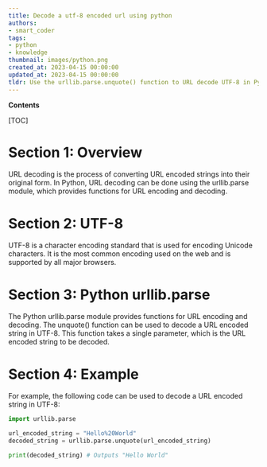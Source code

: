 ```yaml
---
title: Decode a utf-8 encoded url using python
authors:
- smart_coder
tags:
- python
- knowledge
thumbnail: images/python.png
created_at: 2023-04-15 00:00:00
updated_at: 2023-04-15 00:00:00
tldr: Use the urllib.parse.unquote() function to URL decode UTF-8 in Python.
---
```


**Contents**

[TOC]

# Section 1: Overview

URL decoding is the process of converting URL encoded strings into their original form. In Python, URL decoding can be done using the urllib.parse module, which provides functions for URL encoding and decoding.

# Section 2: UTF-8

UTF-8 is a character encoding standard that is used for encoding Unicode characters. It is the most common encoding used on the web and is supported by all major browsers.

# Section 3: Python urllib.parse

The Python urllib.parse module provides functions for URL encoding and decoding. The unquote() function can be used to decode a URL encoded string in UTF-8. This function takes a single parameter, which is the URL encoded string to be decoded.

# Section 4: Example

For example, the following code can be used to decode a URL encoded string in UTF-8:

```python
import urllib.parse

url_encoded_string = "Hello%20World"
decoded_string = urllib.parse.unquote(url_encoded_string)

print(decoded_string) # Outputs "Hello World"
```
